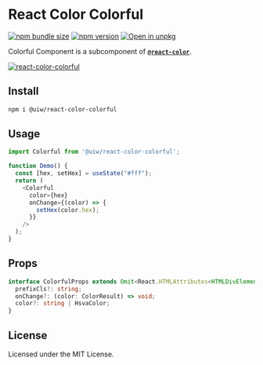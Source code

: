 React Color Colorful
===

[![npm bundle size](https://img.shields.io/bundlephobia/minzip/@uiw/react-color-colorful)](https://bundlephobia.com/package/@uiw/react-color-colorful) [![npm version](https://img.shields.io/npm/v/@uiw/react-color-colorful.svg)](https://www.npmjs.com/package/@uiw/react-color-colorful) [![Open in unpkg](https://img.shields.io/badge/Open%20in-unpkg-blue)](https://uiwjs.github.io/npm-unpkg/#/pkg/@uiw/react-color-colorful/file/README.md)

Colorful Component is a subcomponent of [**`@react-color`**](https://uiwjs.github.io/react-color).

[![react-color-colorful](https://user-images.githubusercontent.com/1680273/125949419-cdcac5cb-f5a9-47af-956f-4056630503c9.png)](https://uiwjs.github.io/react-color/#/colorful)

## Install

```bash
npm i @uiw/react-color-colorful
```

## Usage

```js
import Colorful from '@uiw/react-color-colorful';

function Demo() {
  const [hex, setHex] = useState("#fff");
  return (
    <Colorful
      color={hex}
      onChange={(color) => {
        setHex(color.hex);
      }}
    />
  );
}
```

## Props

```ts
interface ColorfulProps extends Omit<React.HTMLAttributes<HTMLDivElement>, 'onChange' | 'color'> {
  prefixCls?: string;
  onChange?: (color: ColorResult) => void;
  color?: string | HsvaColor;
}
```

<!--footer-dividing-->

## License

Licensed under the MIT License.
